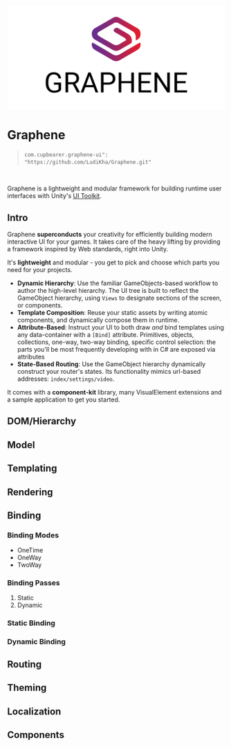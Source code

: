 ![](docs/Images/graphene-logo-full.png)

# Graphene

> `com.cupbearer.graphene-ui": "https://github.com/LudiKha/Graphene.git"`

&nbsp;

Graphene is a lightweight and modular framework for building runtime user interfaces with Unity's [UI Toolkit][0f273cb2].

  [0f273cb2]: https://docs.unity3d.com/2020.1/Documentation/Manual/UIElements.html "UI Toolkit"

## Intro

Graphene **superconducts** your creativity for efficiently building modern interactive UI for your games. It takes care of the heavy lifting by providing a framework inspired by Web standards, right into Unity.

It's **lightweight** and modular - you get to pick and choose which parts you need for your projects.

- **Dynamic Hierarchy**: Use the familiar GameObjects-based workflow to author the high-level hierarchy. The UI tree is built to reflect the GameObject hierarchy, using `Views` to designate sections of the screen, or components.
- **Template Composition**: Reuse your static assets by writing atomic components, and dynamically compose them in runtime.
- **Attribute-Based**: Instruct your UI to both draw _and_ bind templates using any data-container with a `[Bind]` attribute. Primitives, objects, collections, one-way, two-way binding, specific control selection: the parts you'll be most frequently developing with in C# are  exposed via attributes
- **State-Based Routing**: Use the GameObject hierarchy dynamically construct your router's states. Its functionality mimics url-based addresses: `index/settings/video`.

It comes with a **component-kit** library, many VisualElement extensions and a sample application to get you started.

## DOM/Hierarchy

## Model

## Templating

## Rendering

## Binding

### Binding Modes

- OneTime
- OneWay
- TwoWay

### Binding Passes
1. Static
2. Dynamic
### Static Binding

### Dynamic Binding

## Routing

## Theming

## Localization

## Components
